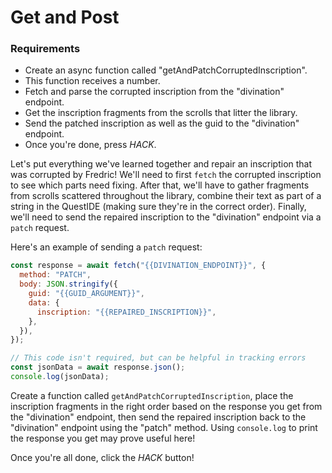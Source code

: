 # Get and Post

<div class="aside">
<h3>Requirements</h3>
<ul>
  <li>Create an async function called "getAndPatchCorruptedInscription".</li>
  <li>This function receives a number.</li>
  <li>Fetch and parse the corrupted inscription from the "divination" endpoint.</li>
  <li>Get the inscription fragments from the scrolls that litter the library.</li>
  <li>Send the patched inscription as well as the guid to the "divination" endpoint.</li>
  <li>Once you're done, press <em>HACK</em>.</li>
</ul>
</div>

Let's put everything we've learned together and repair an inscription that was corrupted by Fredric! We'll need to first `fetch` the corrupted inscription to see which parts need fixing. After that, we'll have to gather fragments from scrolls scattered throughout the library, combine their text as part of a string in the QuestIDE (making sure they're in the correct order). Finally, we'll need to send the repaired inscription to the "divination" endpoint via a `patch` request.

Here's an example of sending a `patch` request:

```js
const response = await fetch("{{DIVINATION_ENDPOINT}}", {
  method: "PATCH",
  body: JSON.stringify({
    guid: "{{GUID_ARGUMENT}}",
    data: {
      inscription: "{{REPAIRED_INSCRIPTION}}",
    },
  }),
});

// This code isn't required, but can be helpful in tracking errors
const jsonData = await response.json();
console.log(jsonData);
```

Create a function called `getAndPatchCorruptedInscription`, place the inscription fragments in the right order based on the response you get from the "divination" endpoint, then send the repaired inscription back to the "divination" endpoint using the "patch" method. Using `console.log` to print the response you get may prove useful here!

Once you're all done, click the _HACK_ button!
